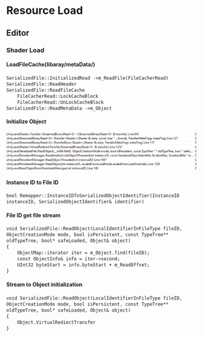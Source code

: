 # Resource Load

## Editor

### Shader Load

#### LoadFileCache\(libaray/metaData/\)

```text
SerializedFile::InitializedRead ->m_ReadFile(FileCacherRead)
SerializedFile::ReadHeader
SerializedFile::ReadFileCache
    FileCacherRead::LockCacheBlock
    FileCacherRead::UnLockCacheBlock
SerializedFile::ReadMetaData ->m_Object
```

#### Initialize Object

![](../../../.gitbook/assets/image%20%28156%29.png)

#### Instance ID to File ID

```text
bool Remapper::InstanceIDToSerializedObjectIdentifier(InstanceID instanceID, SerializedObjectIdentifier& identifier)
```

#### File ID get file stream

```text
void SerializedFile::ReadObject(LocalIdentifierInFileType fileID, ObjectCreationMode mode, bool isPersistent, const TypeTree** oldTypeTree, bool* safeLoaded, Object& object)
{
    ObjectMap::iterator iter = m_Object.find(fileID);
    const ObjectInfo& info = iter->second;
    UInt32 byteStart = info.byteStart + m_ReadOffset;
}
```

#### Stream to Object initialization

```text
void SerializedFile::ReadObject(LocalIdentifierInFileType fileID, ObjectCreationMode mode, bool isPersistent, const TypeTree** oldTypeTree, bool* safeLoaded, Object& object)
{
    Object.VirtualRediectTransfer
}
```

